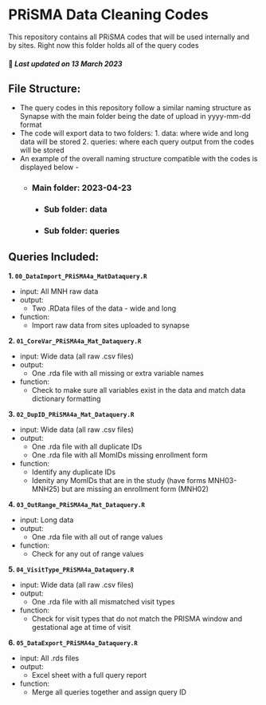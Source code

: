 # PRiSMA Data Cleaning Codes
This repository contains all PRiSMA codes that will be used internally and by sites. Right now this folder holds all of the query codes 
#### :pushpin: *Last updated on 13 March 2023*

## File Structure: 
* The query codes in this repository follow a similar naming structure as Synapse with the main folder being the date of upload in yyyy-mm-dd format 
* The code will export data to two folders:
  1\. data: where wide and long data will be stored 
  2\. queries: where each query output from the codes will be stored
* An example of the overall naming structure compatible with the codes is displayed below -
  - ### Main folder: 2023-04-23
  	- ### Sub folder: data
  	- ### Sub folder: queries
 
     
## Queries Included: 
**1\. `00_DataImport_PRiSMA4a_MatDataquery.R`** 
   - input: All MNH raw data
   - output:
     - Two .RData files of the data - wide and long 
   - function: 
     - Import raw data from sites uploaded to synapse 
				
**2\. `01_CoreVar_PRiSMA4a_Mat_Dataquery.R`** 
   - input: Wide data (all raw .csv files)
   - output:
     - One .rda file with all missing or extra variable names 
   - function: 
     - Check to make sure all variables exist in the data and match data dictionary formatting 

**3\. `02_DupID_PRiSMA4a_Mat_Dataquery.R`** 
   - input: Wide data (all raw .csv files)
   - output:
     - One .rda file with all duplicate IDs 
     - One .rda file with all MomIDs missing enrollment form
   - function: 
     - Identify any duplicate IDs 
     - Idenity any MomIDs that are in the study (have forms MNH03-MNH25) but are missing an enrollment form (MNH02) 


**4\. `03_OutRange_PRiSMA4a_Mat_Dataquery.R`** 
   - input: Long data 
   - output:
     - One .rda file with all out of range values 
   - function: 
     - Check for any out of range values  

**5\. `04_VisitType_PRiSMA4a_Dataquery.R`** 
   - input: Wide data (all raw .csv files)
   - output:
     - One .rda file with all mismatched visit types 
   - function: 
     - Check for visit types that do not match the PRISMA window and gestational age at time of visit 

**6\. `05_DataExport_PRiSMA4a_Dataquery.R`** 
   - input: All .rds files 
   - output:
     - Excel sheet with a full query report 
   - function: 
     - Merge all queries together and assign query ID 
